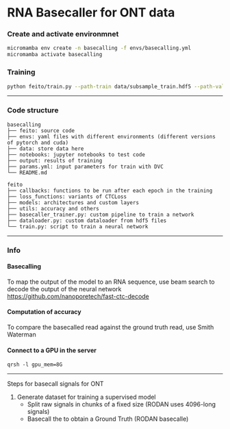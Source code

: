 # RNA Basecaller for ONT data

### Create and activate environmnet
```bash
micromamba env create -n basecalling -f envs/basecalling.yml
micromamba activate basecalling
```

### Training
```bash
python feito/train.py --path-train data/subsample_train.hdf5 --path-val data/subsample_val.hdf5 --model Rodan --epochs 5 --batch-size 16
```
___ 
### Code structure
```
basecalling
├── feito: source code
├── envs: yaml files with different environments (different versions of pytorch and cuda)
├── data: store data here
├── notebooks: jupyter notebooks to test code
├── output: results of training
├── params.yml: input parameters for train with DVC
└── README.md
```


```
feito
├── callbacks: functions to be run after each epoch in the training
├── loss_functions: variants of CTCLoss
├── models: architectures and custom layers
├── utils: accuracy and others
├── basecaller_trainer.py: custom pipeline to train a network
├── dataloader.py: custom dataloader from hdf5 files
└── train.py: script to train a neural network
```


___
### Info
#### Basecalling
To map the output of the model to an RNA sequence, use beam search to decode the output of the neural network https://github.com/nanoporetech/fast-ctc-decode

#### Computation of accuracy
To compare the basecalled read against the ground truth read, use Smith Waterman 

#### Connect to a GPU in the server
```
qrsh -l gpu_mem=8G
```
___ 
Steps for basecall signals for ONT

1. Generate dataset for training a supervised model
    - Split raw signals in chunks of a fixed size (RODAN uses 4096-long signals)
    - Basecall the to obtain a Ground Truth (RODAN basecalle)